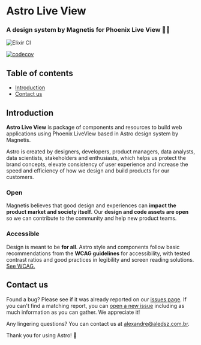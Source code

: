 # Astro Live View 

### A design system by Magnetis for Phoenix Live View 👩‍🚀

![Elixir CI](https://github.com/aleDsz/astro-live-view/workflows/Elixir%20CI/badge.svg?branch=main)

[![codecov](https://codecov.io/gh/aleDsz/astro-live-view/branch/main/graph/badge.svg?token=GHTTXGFZO0)](https://codecov.io/gh/aleDsz/astro-live-view)

## Table of contents

- [Introduction](#introduction)
- [Contact us](#contact-us)

## Introduction

**Astro Live View** is package of components and resources to build web applications using Phoenix LiveView based in Astro design system by Magnetis.

Astro is created by designers, developers, product managers, data analysts, data scientists, stakeholders and enthusiasts, which helps us protect the brand concepts, elevate consistency of user experience and increase the speed and efficiency of how we design and build products for our customers.

### Open

Magnetis believes that good design and experiences can **impact the product market and society itself**. Our **design and code assets are open** so we can contribute to the community and help new product teams.

### Accessible

Design is meant to be **for all**. Astro style and components follow basic recommendations from the **WCAG guidelines** for accessibility, with tested contrast ratios and good practices in legibility and screen reading solutions.
[See WCAG.](https://www.w3.org/TR/WCAG21/)

## Contact us

Found a bug? Please see if it was already reported on our [issues page](https://github.com/aledsz/astro-live-view/issues). If you can't find a matching report, you can [open a new issue](https://github.com/aledsz/astro-live-view/issues/new) including as much information as you can gather. We appreciate it!

Any lingering questions? You can contact us at [alexandre@aledsz.com.br](mailto:alexandre@aledsz.com.br).

Thank you for using Astro! 🎉

